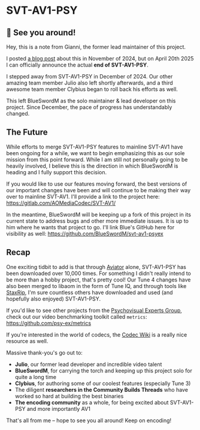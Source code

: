 # SVT-AV1-PSY

## 👋 See you around!

Hey, this is a note from Gianni, the former lead maintainer of this project.

I posted [a blog post](https://giannirosato.com/blog/post/end-of-psy/) about this in November of 2024, but on April 20th 2025 I can officially announce the actual **end of SVT-AV1-PSY**.

I stepped away from SVT-AV1-PSY in December of 2024. Our other amazing team member Julio also left shortly afterwards, and a third awesome team member Clybius began to roll back his efforts as well.

This left BlueSwordM as the solo maintainer & lead developer on this project. Since December, the pace of progress has understandably changed.

## The Future

While efforts to merge SVT-AV1-PSY features to mainline SVT-AV1 have been ongoing for a while, we want to begin emphasizing this as our sole mission from this point forward. While I am still not personally going to be heavily involved, I believe this is the direction in which BlueSwordM is heading and I fully support this decision.

If you would like to use our features moving forward, the best versions of our important changes have been and will continue to be making their way over to mainline SVT-AV1. I'll provide a link to the project here: https://gitlab.com/AOMediaCodec/SVT-AV1/

In the meantime, BlueSwordM will be keeping up a fork of this project in its current state to address bugs and other more immediate issues. It is up to him where he wants that project to go. I'll link Blue's GitHub here for visibility as well: https://github.com/BlueSwordM/svt-av1-psyex

## Recap

One exciting tidbit to add is that through [Aviator](https://flathub.org/apps/net.natesales.Aviator) alone, SVT-AV1-PSY has been downloaded over 10,000 times. For something I didn't really intend to be more than a hobby project, that's pretty cool! Our Tune 4 changes have also been merged to libaom in the form of Tune IQ, and through tools like [StaxRip](https://github.com/staxrip/staxrip), I'm sure countless others have downloaded and used (and hopefully also enjoyed) SVT-AV1-PSY.

If you'd like to see other projects from the [Psychovisual Experts Group](https://github.com/psy-ex), check out our video benchmarking toolkit called `metrics`: https://github.com/psy-ex/metrics

If you're interested in the world of codecs, the [Codec Wiki](https://wiki.x266.mov) is a really nice resource as well.

Massive thank-you's go out to:
- **Julio**, our former lead developer and incredible video talent
- **BlueSwordM**, for carrying the torch and keeping up this project solo for quite a long time
- **Clybius**, for authoring some of our coolest features (especially Tune 3)
- The diligent **researchers in the Community Builds Threads** who have worked so hard at building the best binaries
- **The encoding community** as a whole, for being excited about SVT-AV1-PSY and more importantly AV1

That's all from me – hope to see you all around! Keep on encoding!
